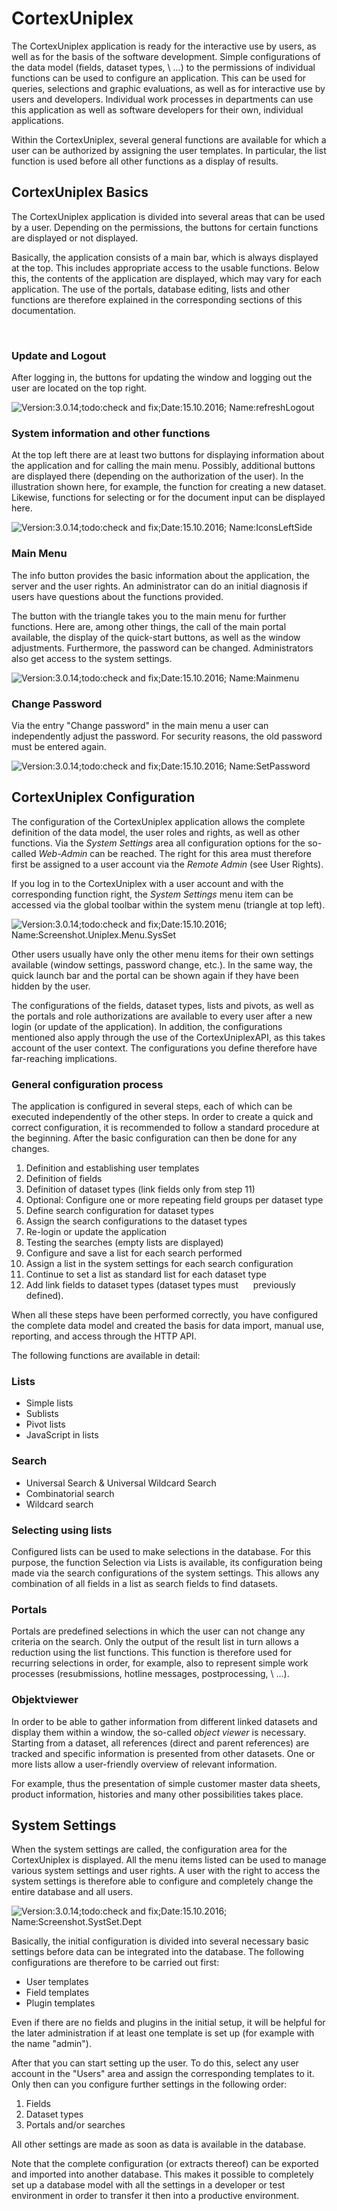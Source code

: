 CortexUniplex
=======

The  CortexUniplex application is ready for the interactive use by users, as well
 as for the basis of the software development. Simple configurations 
of the data model (fields, dataset types, \ ...) to the permissions of individual 
functions can be used to configure an application. This can be used for queries, 
selections and graphic evaluations, as well as for interactive use by users and developers.
Individual work processes in departments can use this application as well as
software developers for their own, individual applications.

Within the CortexUniplex, several general functions are available for which a user
can be authorized by assigning the user templates. In particular, the list function
is used before all other functions as a display of results.

CortexUniplex Basics
------------------

The CortexUniplex application is divided into several areas that can be 
used by a user. Depending on the permissions, the buttons for certain 
functions are displayed or not displayed.

Basically, the application consists of a main bar, which is always displayed
at the top. This includes appropriate access to the usable functions. Below this,
the contents of the application are displayed, which may vary for each application.
The use of the portals, database editing, lists and other functions are therefore
explained in the corresponding sections of this documentation.

 

### Update and Logout

After logging in, the buttons for updating the window and logging out the user are located on the top right.

![Version:3.0.14;todo:check and fix;Date:15.10.2016; Name:refreshLogout](images/refresh-logout.png) 

### System information and other functions

At the top left there are at least two buttons for displaying information 
about the application and for calling the main menu. Possibly, additional
buttons are displayed there (depending on the authorization of the user). 
In the illustration shown here, for example, the function for creating a
new dataset. Likewise, functions for selecting or for the document input
can be displayed here.

![Version:3.0.14;todo:check and fix;Date:15.10.2016; Name:IconsLeftSide](images/icons-top-left.png)

### Main Menu

The info button provides the basic information about the application,
the server and the user rights. An administrator can do an initial diagnosis 
if users have questions about the functions provided.

The button with the triangle takes you to the main menu for further functions.
Here are, among other things, the call of the main portal available, the display
of the quick-start buttons, as well as the window adjustments. Furthermore, 
the password can be changed. Administrators also get access to the system settings.

![Version:3.0.14;todo:check and fix;Date:15.10.2016; Name:Mainmenu](images/main-menu.png)

### Change Password

Via the entry "Change password" in the main menu a user can independently adjust
the password. For security reasons, the old password must be entered again.

![Version:3.0.14;todo:check and fix;Date:15.10.2016; Name:SetPassword](images/change-password.png) 

CortexUniplex Configuration
---------------------

The configuration of the CortexUniplex application allows the complete definition
of the data model, the user roles and rights, as well as other functions. 
Via the *System Settings* area all configuration options for the so-called
*Web-Admin* can be reached. The right for this area must therefore first be assigned
to a user account via the *Remote Admin* (see User Rights).

If you log in to the CortexUniplex with a user account and with the corresponding function
right, the *System Settings* menu item can be accessed via the global toolbar within
the system menu (triangle at top left).

![Version:3.0.14;todo:check and fix;Date:15.10.2016; Name:Screenshot.Uniplex.Menu.SysSet](images/menu-systemconfiguration.png)

Other users usually have only the other menu items for their own settings
available (window settings, password change, etc.). In the same way, the quick launch
bar and the portal can be shown again if they have been hidden by the user.

The configurations of the fields, dataset types, lists and pivots, as well as 
the portals and role authorizations are available to every user after a new login 
(or update of the application). In addition, the configurations mentioned also apply
through the use of the CortexUniplexAPI, as this takes account of the user context.
The configurations you define therefore have far-reaching implications.

### General configuration process

The application is configured in several steps, each of which can be executed
independently of the other steps. In order to create a quick and correct
configuration, it is recommended to follow a standard procedure at the beginning.
After the basic configuration can then be done for any changes.

1. Definition and establishing user templates
2. Definition of fields
3. Definition of dataset types (link fields only from step 11)
4. Optional: Configure one or more repeating field groups per dataset type
5. Define search configuration for dataset types
6. Assign the search configurations to the dataset types
7. Re-login or update the application
8. Testing the searches (empty lists are displayed)
9. Configure and save a list for each search performed
10. Assign a list in the system settings for each search configuration
11. Continue to set a list as standard list for each dataset type
12. Add link fields to dataset types (dataset types must
     previously defined).

When all these steps have been performed correctly, you have configured 
the complete data model and created the basis for data import, manual use, 
reporting, and access through the HTTP API.

The following functions are available in detail:

### Lists

- Simple lists
- Sublists
- Pivot lists
- JavaScript in lists

### Search

- Universal Search & Universal Wildcard Search
- Combinatorial search
- Wildcard search

### Selecting using lists

Configured lists can be used to make selections in the database. For this 
purpose, the function Selection via Lists is available, its configuration
being made via the search configurations of the system settings. This allows 
any combination of all fields in a list as search fields to find datasets.

### Portals

Portals are predefined selections in which the user can not change any criteria
on the search. Only the output of the result list in turn allows a reduction using
the list functions. This function is therefore used for recurring selections in order,
for example, also to represent simple work processes (resubmissions, hotline messages,
postprocessing, \ ...).

### Objektviewer 

In order to be able to gather information from different linked datasets
and display them within a window, the so-called *object viewer* is necessary.
Starting from a dataset, all references (direct and parent references) are tracked
and specific information is presented from other datasets. One or more lists allow
a user-friendly overview of relevant information.

For example, thus the presentation of simple customer master data sheets, product information,
histories and many other possibilities takes place.

System Settings
-------------------

When the system settings are called, the configuration area for the CortexUniplex 
is displayed. All the menu items listed can be used to manage various system settings
and user rights. A user with the right to access the system settings is therefore
able to configure and completely change the entire database and all users.

![Version:3.0.14;todo:check and fix;Date:15.10.2016; Name:Screenshot.SystSet.Dept](images/admin-systemconfiguration.png)

Basically, the initial configuration is divided into several necessary basic
settings before data can be integrated into the database. The following configurations
are therefore to be carried out first:

- User templates
- Field templates
- Plugin templates

Even if there are no fields and plugins in the initial setup, it will 
be helpful for the later administration if at least one template is set
up (for example with the name "admin").

After that you can start setting up the user. To do this, select any 
user account in the "Users" area and assign the corresponding templates to it.
Only then can you configure further settings in the following order:

1. Fields
2. Dataset types
3. Portals and/or searches

All other settings are made as soon as data is available in the database.

Note that the complete configuration (or extracts thereof) can be exported
and imported into another database. This makes it possible to completely set up
a database model with all the settings in a developer or test environment in order
to transfer it then into a productive environment.

 

